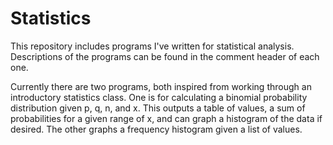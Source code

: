 # Statistics

This repository includes programs I've written for statistical analysis. Descriptions of the programs can be found in the comment header
of each one.  
  
Currently there are two programs, both inspired from working through an introductory statistics class. One is for calculating a binomial probability distribution given p, q, n, and x. This outputs a table of
values, a sum of probabilities for a given range of x, and can graph a histogram of the data if desired. The other graphs a frequency 
histogram given a list of values.
